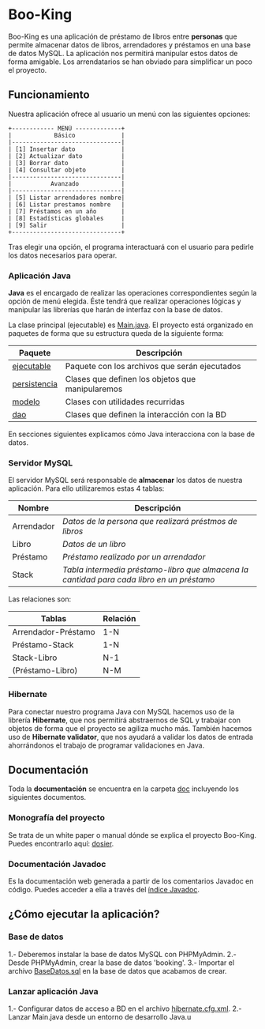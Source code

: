 # Boo-King

Boo-King es una aplicación de préstamo de libros entre **personas** que permite almacenar datos de libros, arrendadores y préstamos en una base de datos MySQL. La aplicación nos permitirá manipular estos datos de forma amigable. Los arrendatarios se han obviado para simplificar un poco el proyecto.

## Funcionamiento

Nuestra aplicación ofrece al usuario un menú con las siguientes opciones:
```
+------------ MENÚ -------------+
|            Básico             |
|-------------------------------|
| [1] Insertar dato             |
| [2] Actualizar dato           |
| [3] Borrar dato               |
| [4] Consultar objeto          |
|-------------------------------|
|           Avanzado            |
|-------------------------------|
| [5] Listar arrendadores nombre|
| [6] Listar prestamos nombre   |
| [7] Préstamos en un año       |
| [8] Estadísticas globales     |
| [9] Salir                     |
+-------------------------------+
```

Tras elegir una opción, el programa interactuará con el usuario para pedirle los datos necesarios para operar.

### Aplicación Java

**Java** es el encargado de realizar las operaciones correspondientes según la opción de menú elegida. Éste tendrá que realizar operaciones lógicas y manipular las librerías que harán de interfaz con la base de datos.

La clase principal (ejecutable) es [Main.java](src/com/booking/ejecutable/Main.java).
El proyecto está organizado en paquetes de forma que su estructura queda de la siguiente forma:

Paquete | Descripción
------------ | ------------ 
[ejecutable](./src/com/booking/ejecutable/) | Paquete con los archivos que serán ejecutados
[persistencia](./src/com/booking/persistencia/) | Clases que definen los objetos que manipularemos
[modelo](./src/com/booking/modelo/) | Clases con utilidades recurridas
[dao](./src/com/booking/dao/) | Clases que definen la interacción con la BD

En secciones siguientes explicamos cómo Java interacciona con la base de datos.

### Servidor MySQL

El servidor MySQL será responsable de **almacenar** los datos de nuestra aplicación. Para ello utilizaremos estas 4 tablas:

Nombre | Descripción
------------ | ------------ 
Arrendador | *Datos de la persona que realizará préstmos de libros*
Libro | *Datos de un libro*
Préstamo | *Préstamo realizado por un arrendador*
Stack | *Tabla intermedia préstamo-libro que almacena la cantidad para cada libro en un préstamo*

Las relaciones son:

Tablas | Relación
------------ | ------------ 
Arrendador-Préstamo | 1-N
Préstamo-Stack | 1-N
Stack-Libro | N-1
(Préstamo-Libro) | N-M

### Hibernate

Para conectar nuestro programa Java con MySQL hacemos uso de la librería **Hibernate**, que nos permitirá abstraernos de SQL y trabajar con objetos de forma que el proyecto se agiliza mucho más. También hacemos uso de **Hibernate validator**, que nos ayudará a validar los datos de entrada ahorrándonos el trabajo de programar validaciones en Java.

## Documentación

Toda la **documentación** se encuentra en la carpeta [doc](./doc/) incluyendo los siguientes documentos.

### Monografía del proyecto

Se trata de un white paper o manual dónde se explica el proyecto Boo-King. Puedes encontrarlo aquí: [dosier](./doc/dosier/Booking.pdf).

### Documentación Javadoc

Es la documentación web generada a partir de los comentarios Javadoc en código. Puedes acceder a ella a través del [índice Javadoc](./doc/index.html).

## ¿Cómo ejecutar la aplicación?

### Base de datos

1.- Deberemos instalar la base de datos MySQL con PHPMyAdmin.
2.- Desde PHPMyAdmin, crear la base de datos 'booking'.
3.- Importar el archivo [BaseDatos.sql](BaseDatos.sql) en la base de datos que acabamos de crear.

### Lanzar aplicación Java

1.- Configurar datos de acceso a BD en el archivo [hibernate.cfg.xml](./src/hibernate.cfg.xml).
2.- Lanzar Main.java desde un entorno de desarrollo Java.u
